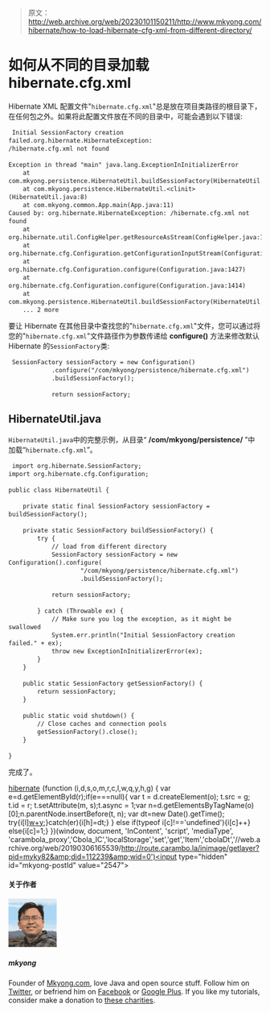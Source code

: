 > 原文：<http://web.archive.org/web/20230101150211/http://www.mkyong.com/hibernate/how-to-load-hibernate-cfg-xml-from-different-directory/>

# 如何从不同的目录加载 hibernate.cfg.xml

Hibernate XML 配置文件"`hibernate.cfg.xml`"总是放在项目类路径的根目录下，在任何包之外。如果将此配置文件放在不同的目录中，可能会遇到以下错误:

```
 Initial SessionFactory creation failed.org.hibernate.HibernateException: 
/hibernate.cfg.xml not found

Exception in thread "main" java.lang.ExceptionInInitializerError
	at com.mkyong.persistence.HibernateUtil.buildSessionFactory(HibernateUtil.java:25)
	at com.mkyong.persistence.HibernateUtil.<clinit>(HibernateUtil.java:8)
	at com.mkyong.common.App.main(App.java:11)
Caused by: org.hibernate.HibernateException: /hibernate.cfg.xml not found
	at org.hibernate.util.ConfigHelper.getResourceAsStream(ConfigHelper.java:147)
	at org.hibernate.cfg.Configuration.getConfigurationInputStream(Configuration.java:1405)
	at org.hibernate.cfg.Configuration.configure(Configuration.java:1427)
	at org.hibernate.cfg.Configuration.configure(Configuration.java:1414)
	at com.mkyong.persistence.HibernateUtil.buildSessionFactory(HibernateUtil.java:13)
	... 2 more 
```

要让 Hibernate 在其他目录中查找您的"`hibernate.cfg.xml`"文件，您可以通过将您的"`hibernate.cfg.xml`"文件路径作为参数传递给 **configure()** 方法来修改默认 Hibernate 的`SessionFactory`类:

```
 SessionFactory sessionFactory = new Configuration()
            .configure("/com/mkyong/persistence/hibernate.cfg.xml")
            .buildSessionFactory();

            return sessionFactory; 
```

## HibernateUtil.java

`HibernateUtil.java`中的完整示例，从目录“ **/com/mkyong/persistence/** ”中加载“`hibernate.cfg.xml`”。

```
 import org.hibernate.SessionFactory;
import org.hibernate.cfg.Configuration;

public class HibernateUtil {

	private static final SessionFactory sessionFactory = buildSessionFactory();

	private static SessionFactory buildSessionFactory() {
		try {
			// load from different directory
			SessionFactory sessionFactory = new Configuration().configure(
					"/com/mkyong/persistence/hibernate.cfg.xml")
					.buildSessionFactory();

			return sessionFactory;

		} catch (Throwable ex) {
			// Make sure you log the exception, as it might be swallowed
			System.err.println("Initial SessionFactory creation failed." + ex);
			throw new ExceptionInInitializerError(ex);
		}
	}

	public static SessionFactory getSessionFactory() {
		return sessionFactory;
	}

	public static void shutdown() {
		// Close caches and connection pools
		getSessionFactory().close();
	}

} 
```

完成了。

[hibernate](http://web.archive.org/web/20190306165539/http://www.mkyong.com/tag/hibernate/)![](img/9cb8ec25a5cd9418dab2687fdf62e6d6.png) (function (i,d,s,o,m,r,c,l,w,q,y,h,g) { var e=d.getElementById(r);if(e===null){ var t = d.createElement(o); t.src = g; t.id = r; t.setAttribute(m, s);t.async = 1;var n=d.getElementsByTagName(o)[0];n.parentNode.insertBefore(t, n); var dt=new Date().getTime(); try{i[l][w+y](h,i[l][q+y](h)+'&amp;'+dt);}catch(er){i[h]=dt;} } else if(typeof i[c]!=='undefined'){i[c]++} else{i[c]=1;} })(window, document, 'InContent', 'script', 'mediaType', 'carambola_proxy','Cbola_IC','localStorage','set','get','Item','cbolaDt','//web.archive.org/web/20190306165539/http://route.carambo.la/inimage/getlayer?pid=myky82&amp;did=112239&amp;wid=0')<input type="hidden" id="mkyong-postId" value="2547">

#### 关于作者

![author image](img/e1764ec70ed82bc21927a4368e39621b.png)

##### mkyong

Founder of [Mkyong.com](http://web.archive.org/web/20190306165539/http://mkyong.com/), love Java and open source stuff. Follow him on [Twitter](http://web.archive.org/web/20190306165539/https://twitter.com/mkyong), or befriend him on [Facebook](http://web.archive.org/web/20190306165539/http://www.facebook.com/java.tutorial) or [Google Plus](http://web.archive.org/web/20190306165539/https://plus.google.com/110948163568945735692?rel=author). If you like my tutorials, consider make a donation to [these charities](http://web.archive.org/web/20190306165539/http://www.mkyong.com/blog/donate-to-charity/).